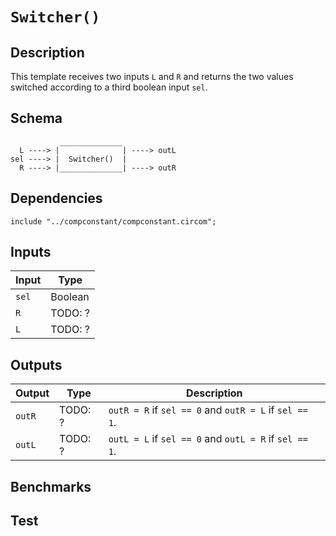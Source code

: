 # `Switcher()` 

## Description

This template receives two inputs `L` and `R` and returns the two values switched according to a third boolean input `sel`. 

## Schema

```
           ______________ 
  L ----> |              | ----> outL
sel ----> |  Switcher()  | 
  R ----> |______________| ----> outR    
```

## Dependencies

```
include "../compconstant/compconstant.circom";
```

## Inputs

| Input         | Type           |
| ------------- | -------------  | 
| `sel`         | Boolean      |
| `R`           | TODO: ?      |
| `L`           | TODO: ?      |

## Outputs

| Output        | Type           | Description     |
| ------------- | -------------  | ----------      | 
| `outR`        | TODO: ?         | `outR = R` if `sel == 0` and `outR = L` if `sel == 1`. |
| `outL`        | TODO: ?         | `outL = L` if `sel == 0` and `outL = R` if `sel == 1`. |

## Benchmarks 

## Test